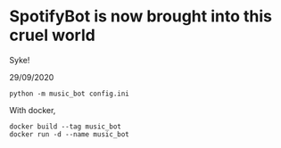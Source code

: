 # SpotifyBot is now brought into this cruel world

Syke!

29/09/2020

`python -m music_bot config.ini`

With docker,

```
docker build --tag music_bot
docker run -d --name music_bot
```
